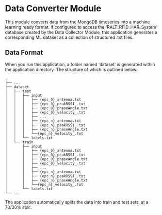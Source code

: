 # Data Converter Module

This module converts data from the MongoDB timeseries into a machine learning ready format. If configured to access the 'RALT_RFID_HAR_System' database created by the Data Collector Module, this application generates a corresponding ML dataset as a collection of structured .txt files.

## Data Format

When you run this application, a folder named 'dataset' is generated within the application directory. The structure of which is outlined below.

    .
    ├── ...
    ├── dataset
    │   ├── test
    │   │   ├── input
    │   │   │   ├── {epc_0}_antenna.txt
    │   │   │   ├── {epc_0}_peakRSSI_.txt
    │   │   │   ├── {epc_0}_phaseAngle.txt
    │   │   │   ├── {epc_0}_velocity_.txt
    │   │   │   ├── ...
    │   │   │   ├── {epc_n}_antenna.txt
    │   │   │   ├── {epc_n}_peakRSSI_.txt
    │   │   │   ├── {epc_n}_phaseAngle.txt
    │   │   │   └──{epc_n}_velocity_.txt 
    │   │   └── labels.txt
    │   └── train
    │       ├── input
    │       │   ├── {epc_0}_antenna.txt
    │       │   ├── {epc_0}_peakRSSI_.txt
    │       │   ├── {epc_0}_phaseAngle.txt
    │       │   ├── {epc_0}_velocity_.txt
    │       │   ├── ...
    │       │   ├── {epc_n}_antenna.txt
    │       │   ├── {epc_n}_peakRSSI_.txt
    │       │   ├── {epc_n}_phaseAngle.txt
    │       │   └──{epc_n}_velocity_.txt 
    │       └── labels.txt
    └── ...

The application automatically splits the data into train and test sets, at a 70/30% split.